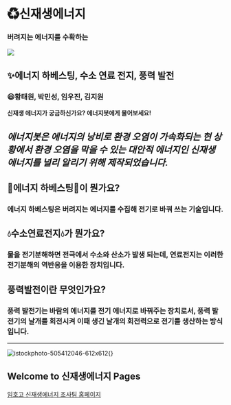
# ♻신재생에너지
### 버려지는 에너지를 수확하는
![](https://user-images.githubusercontent.com/88136749/129305189-8d74d12b-b722-4ed4-b634-61cd3bf6b71a.jpg)
## ✨에너지 하베스팅, 수소 연료 전지, 풍력 발전
### 😆황태원, 박민성, 임우진, 김지원

**신재생 에너지가 궁금하신가요? 에너지봇에게 물어보세요!**

*에너지봇은 에너지의 낭비로 환경 오염이 가속화되는 현 상황에서 환경 오염을 막을 수 있는 대안적 에너지인 신재생 에너지를 널리 알리기 위해 제작되었습니다.*
---
## 🎇에너지 하베스팅🎇이 뭔가요?
### 에너지 하베스팅은 버려지는 에너지를 수집해 전기로 바꿔 쓰는 기술입니다.

## 💧수소연료전지💧가 뭔가요?
### 물을 전기분해하면 전극에서 수소와 산소가 발생 되는데, 연료전지는 이러한 전기분해의 역반응을 이용한 장치입니다.

## 풍력발전이란 무엇인가요?
### 풍력 발전기는 바람의 에너지를 전기 에너지로 바꿔주는 장치로서, 풍력 발전기의 날개를 회전시켜 이때 생긴 날개의 회전력으로 전기를 생산하는 방식입니다.






---
![istockphoto-505412046-612x612](https://image.shutterstock.com/image-photo/modern-green-city-powered-only-600w-553614883.jpg){}


## Welcome to 신재생에너지 Pages

[임호고 신재생에너지 조사팀 홈페이지](https://taewonhwang.github.io/chatbot/)
